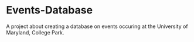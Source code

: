 # Events-Database
A project about creating a database on events occuring at the University of Maryland, College Park.
